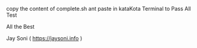 copy the content of complete.sh ant paste in kataKota Terminal to Pass All Test

All the Best 

Jay Soni ( https://jaysoni.info )